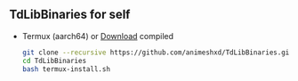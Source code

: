 ## TdLibBinaries for self

- Termux (aarch64) or [Download](https://github.com/animeshxd/TdLibBinaries/releases/download/1.7.9-aarch64/tdlib_termux_1_7_9_aarch64.zip) compiled
  ```bash
  git clone --recursive https://github.com/animeshxd/TdLibBinaries.git
  cd TdLibBinaries
  bash termux-install.sh
  ```
